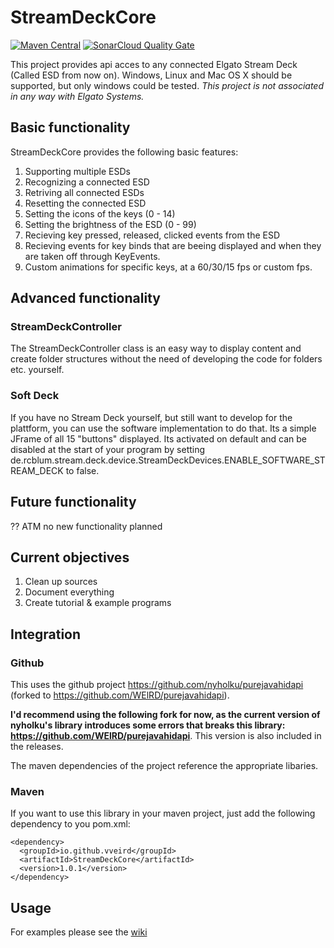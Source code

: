 # StreamDeckCore

[![Maven Central](https://img.shields.io/maven-central/v/io.github.vveird/StreamDeckCore.svg?label=Maven%20Central)](https://search.maven.org/search?q=g:%22io.github.vveird%22%20AND%20a:%22StreamDeckCore%22)
[![SonarCloud Quality Gate](https://sonarcloud.io/api/project_badges/measure?project=VVEIRD_StreamDeckCore&metric=alert_status)](https://sonarcloud.io/dashboard?id=VVEIRD_StreamDeckCore)


This project provides api acces to any connected Elgato Stream Deck (Called ESD from now on). Windows, Linux and Mac OS X should be supported, but only windows could be tested. _This project is not associated in any way with Elgato Systems._

## Basic functionality
StreamDeckCore provides the following basic features:
1. Supporting multiple ESDs
2. Recognizing a connected ESD
3. Retriving all connected ESDs
4. Resetting the connected ESD
5. Setting the icons of the keys (0 - 14)
6. Setting the brightness of the ESD (0 - 99)
7. Recieving key pressed, released, clicked events from the ESD
8. Recieving events for key binds that are beeing displayed and when they are taken off through KeyEvents.
9. Custom animations for specific keys, at a 60/30/15 fps or custom fps.

## Advanced functionality
### StreamDeckController
The StreamDeckController class is an easy way to display content and create folder structures without the need of developing the code for folders etc. yourself.

### Soft Deck
If you have no Stream Deck yourself, but still want to develop for the plattform, you can use the software implementation to do that. Its a simple JFrame of all 15 "buttons" displayed. Its activated on default and can be disabled at the start of your program by setting de.rcblum.stream.deck.device.StreamDeckDevices.ENABLE_SOFTWARE_STREAM_DECK to false.

## Future functionality
?? ATM no new functionality planned

## Current objectives
1. Clean up sources
2. Document everything
3. Create tutorial & example programs

## Integration
### Github
This uses the github project https://github.com/nyholku/purejavahidapi (forked to https://github.com/WElRD/purejavahidapi).

__I'd recommend using the following fork for now, as the current version of nyholku's library introduces some errors that breaks this library: https://github.com/WElRD/purejavahidapi__. This version is also included in the releases.

The maven dependencies of the project reference the appropriate libaries.

### Maven

If you want to use this library in your maven project, just add the following dependency to you pom.xml:

    <dependency>
      <groupId>io.github.vveird</groupId>
      <artifactId>StreamDeckCore</artifactId>
      <version>1.0.1</version>
    </dependency>
	
    

## Usage
For examples please see the [wiki](https://github.com/WElRD/StreamDeckCore/wiki)


